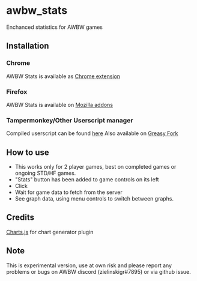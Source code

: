 # awbw_stats
Enchanced statistics for AWBW games

## Installation
### Chrome
AWBW Stats is available as [Chrome extension](https://chrome.google.com/webstore/detail/awbw-stats/mlognfgbbnlkmmheokgfndlcgelmkhna)

### Firefox
AWBW Stats is available on [Mozilla addons](https://addons.mozilla.org/en-US/firefox/addon/awbw-stats/)

### Tampermonkey/Other Userscript manager
Compiled userscript can be found [here](https://github.com/zielinskigr/awbw_stats/raw/main/dist/advanced_stats.user.js)
Also available on [Greasy Fork](https://greasyfork.org/pl/scripts/451910-awbw-stats)


## How to use
- This works only for 2 player games, best on completed games or ongoing STD/HF games.
- "Stats" button has been added to game controls on its left
- Click
- Wait for game data to fetch from the server
- See graph data, using menu controls to switch between graphs.

## Credits
[Charts.js](https://www.chartjs.org/) for chart generator plugin

## Note
This is experimental version, use at own risk and please report any problems or bugs on AWBW discord (zielinskigr#7895) or via github issue.

